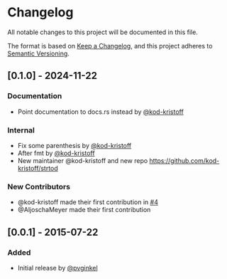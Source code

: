 # Changelog

All notable changes to this project will be documented in this file.

The format is based on [Keep a Changelog](https://keepachangelog.com/en/1.1.0/),
and this project adheres to [Semantic Versioning](https://semver.org/spec/v2.0.0.html).

## [0.1.0] - 2024-11-22

### Documentation

- Point documentation to docs.rs instead by [@kod-kristoff](https://github.com/kod-kristoff)

### Internal

- Fix some parenthesis by [@kod-kristoff](https://github.com/kod-kristoff)
- After fmt by [@kod-kristoff](https://github.com/kod-kristoff)
- New maintainer @kod-kristoff and new repo <https://github.com/kod-kristoff/strtod>



### New Contributors
* @kod-kristoff made their first contribution in [#4](https://github.com/kod-kristoff/strtod/pull/4)
* @AljoschaMeyer made their first contribution

## [0.0.1] - 2015-07-22

### Added

- Initial release by [@pvginkel](https://github.com/pvginkel/strtod)

<!-- generated by git-cliff -->

